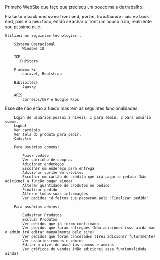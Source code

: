 Primeiro WebSite que faço que precisou um pouco mais de trabalho.

Fiz tanto o back-end como front-end, porém, trabalhando mais no back-end, 
pois é o meu foco, então se achar o front um pouco ruim, realmente sou péssimo nele.

    Utilizei as seguintes tecnologias:,

        Sistema Operacional
            Windows 10
         
        IDE 
           PHPStorm 
            
        Frameworks 
            Laravel, Bootstrap
    
        Biblioiteca  
            Jquery
    
        APIS
            Correios/CEP e Google Maps

Esse site não é tão a fundo mas tem as seguintes funcionalidades:
    
        Login de usuários possui 2 níveis. 1 para admin, 2 para usuário comum.
        Logout
        Ver cardápio.
        Ver tela do produto para pedir.
        Cadastro
        
        Para usuários comuns:
              
            Fazer pedido
            Ver carrinho de compras
            Adicionar endereços
            Escolher um endereço para entrega
            Adicionar cartão de créditos       
            Escolher um cartão de crédito que irá pagar o pedido (Não adicionei a função pagar ainda)
            Alterar quantidade de produtos no pedido
            Finalizar pedido
            Alterar todas suas informações
            Ver pedidos já feitos que passaram pelo "Finalizar pedido"
            
        Para usuários admins:
        
            Cadastrar Produtos
            Excluir Produtos
            Ver pedidos que já foram confirmado
            Ver pedidos que foram entregues (Não adicionei isso ainda mas o admin irá editar manualmente pelo site)
            Ver pedidos que foram cancelados (Irei adicionar futuramente)
            Ver usuários comuns e admins
            Editar o nível de usuários comuns e admins
            Ver gráficos de vendas (Não adicionei essa funcionalidade ainda)
            
